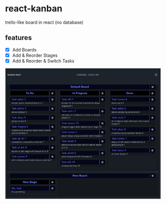 # react-kanban
 trello-like board in react (no database)

## features
- [x] Add Boards
- [x] Add & Reorder Stages
- [x] Add & Reorder & Switch Tasks

![screenshot](screenshot.png)
